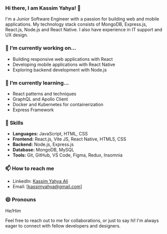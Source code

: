 ### Hi there, I am Kassim Yahya! :wave:
I'm a Junior Software Engineer with a passion for building web and mobile applications. My technology stack consists of MongoDB, Express.js, React.js, Node.js and React Native. I also have experience in IT support and UX design.
### 🔭 I’m currently working on...

- Building responsive web applications with React
- Developing mobile applications with React Native
- Exploring backend development with Node.js

### 🌱 I’m currently learning...

- React patterns and techniques
- GraphQL and Apollo Client
- Docker and Kubernetes for containerization
- Express Framework

### 💼 Skills

- **Languages:** JavaScript, HTML, CSS
- **Frontend:** React.js, Vite JS, React Native, HTML5, CSS
- **Backend:** Node.js, Express.js 
- **Database:** MongoDB, MySQL
- **Tools:** Git, GitHub, VS Code, Figma, Redux, Insomnia

### 📫 How to reach me

- LinkedIn: [Kassim Yahya Ali](https://www.linkedin.com/in/kassim-yahya-ali-b35274184/)
- Email: [kassimyahya@gmail.com]

### 😄 Pronouns

He/Him

Feel free to reach out to me for collaborations, or just to say hi! I'm always eager to connect with fellow developers and designers.



